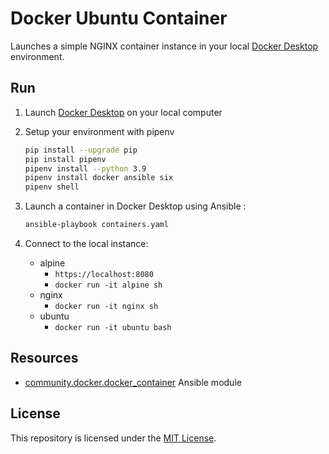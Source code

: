 # Docker Ubuntu Container

Launches a simple NGINX container instance in your local [Docker Desktop](https://docker.com) environment.

## Run


1. Launch [Docker Desktop](https://docker.com) on your local computer

1. Setup your environment with pipenv

    ```bash
    pip install --upgrade pip
    pip install pipenv
    pipenv install --python 3.9
    pipenv install docker ansible six
    pipenv shell
    ```

1. Launch a container in Docker Desktop using Ansible :

   ```bash
   ansible-playbook containers.yaml
   ```

1. Connect to the local instance:
   - alpine
     - `https://localhost:8080`
     - `docker run -it alpine sh`
   - nginx
     - `docker run -it nginx sh`
   - ubuntu
     - `docker run -it ubuntu bash`



## Resources

- [community.docker.docker_container](https://docs.ansible.com/ansible/latest/collections/community/docker/docker_container_module.html) Ansible module


## License

This repository is licensed under the [MIT License](https://choosealicense.com/licenses/mit/).


